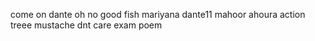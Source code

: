 come on
dante 
oh no 
good fish
mariyana
dante11
mahoor
ahoura
action
treee
mustache
dnt care
exam poem
